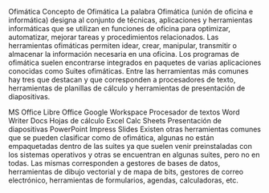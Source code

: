 Ofimática
Concepto de Ofimática
La palabra Ofimática (unión de oficina e informática) designa al conjunto de técnicas, aplicaciones y herramientas informáticas que se utilizan en funciones de oficina para optimizar, automatizar, mejorar tareas y procedimientos relacionados. Las herramientas ofimáticas permiten idear, crear, manipular, transmitir o almacenar la información necesaria en una oficina.
Los programas de ofimática suelen encontrarse integrados en paquetes de varias aplicaciones conocidas como Suites ofimáticas. Entre las herramientas más comunes hay tres que destacan y que corresponden a procesadores de texto, herramientas de planillas de cálculo y herramientas de presentación de diapositivas. 

MS Office
Libre Office
Google Workspace
Procesador de textos
Word
Writer
Docs
Hojas de cálculo
Excel
Calc
Sheets
Presentación de diapositivas
PowerPoint
Impress
Slides
Existen otras herramientas comunes que se pueden clasificar como de ofimática, algunas no están empaquetadas dentro de las suites ya que suelen venir preinstaladas con los sistemas operativos y otras se encuentran en algunas suites, pero no en todas. Las mismas corresponden a gestores de bases de datos, herramientas de dibujo vectorial y de mapa de bits, gestores de correo electrónico, herramientas de formularios, agendas, calculadoras, etc.